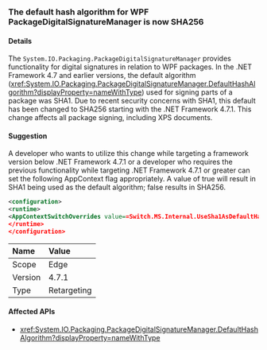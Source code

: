### The default hash algorithm for WPF PackageDigitalSignatureManager is now SHA256

#### Details

The `System.IO.Packaging.PackageDigitalSignatureManager` provides functionality for digital signatures in relation to WPF packages.  In the .NET Framework 4.7 and earlier versions, the default algorithm (<xref:System.IO.Packaging.PackageDigitalSignatureManager.DefaultHashAlgorithm?displayProperty=nameWithType>) used for signing parts of a package was SHA1.  Due to recent security concerns with SHA1, this default has been changed to SHA256 starting with the .NET Framework 4.7.1.  This change affects all package signing, including XPS documents.

#### Suggestion

A developer who wants to utilize this change while targeting a framework version below .NET Framework 4.7.1 or a developer who requires the previous functionality while targeting .NET Framework 4.7.1 or greater can set the following AppContext flag appropriately.  A value of true will result in SHA1 being used as the default algorithm; false results in SHA256.
```xml
<configuration>
<runtime>
<AppContextSwitchOverrides value==Switch.MS.Internal.UseSha1AsDefaultHashAlgorithmForDigitalSignatures=true=/>
</runtime>
</configuration>
```

| Name    | Value       |
|:--------|:------------|
| Scope   | Edge        |
| Version | 4.7.1       |
| Type    | Retargeting |

#### Affected APIs

- <xref:System.IO.Packaging.PackageDigitalSignatureManager.DefaultHashAlgorithm?displayProperty=nameWithType>
